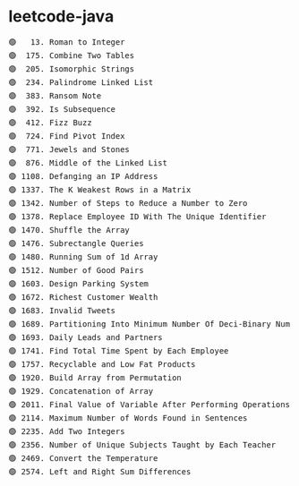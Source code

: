 # leetcode-java

<pre>
🟢   13. Roman to Integer
🟢  175. Combine Two Tables
🟢  205. Isomorphic Strings
🟢  234. Palindrome Linked List
🟢  383. Ransom Note
🟢  392. Is Subsequence
🟢  412. Fizz Buzz
🟢  724. Find Pivot Index
🟢  771. Jewels and Stones
🟢  876. Middle of the Linked List
🟢 1108. Defanging an IP Address
🟢 1337. The K Weakest Rows in a Matrix
🟢 1342. Number of Steps to Reduce a Number to Zero
🟢 1378. Replace Employee ID With The Unique Identifier
🟢 1470. Shuffle the Array
🟢 1476. Subrectangle Queries
🟢 1480. Running Sum of 1d Array
🟢 1512. Number of Good Pairs
🟢 1603. Design Parking System
🟢 1672. Richest Customer Wealth
🟢 1683. Invalid Tweets
🟢 1689. Partitioning Into Minimum Number Of Deci-Binary Numbers
🟢 1693. Daily Leads and Partners
🟢 1741. Find Total Time Spent by Each Employee
🟢 1757. Recyclable and Low Fat Products
🟢 1920. Build Array from Permutation
🟢 1929. Concatenation of Array
🟢 2011. Final Value of Variable After Performing Operations
🟢 2114. Maximum Number of Words Found in Sentences
🟢 2235. Add Two Integers
🟢 2356. Number of Unique Subjects Taught by Each Teacher
🟢 2469. Convert the Temperature
🟢 2574. Left and Right Sum Differences
</pre>